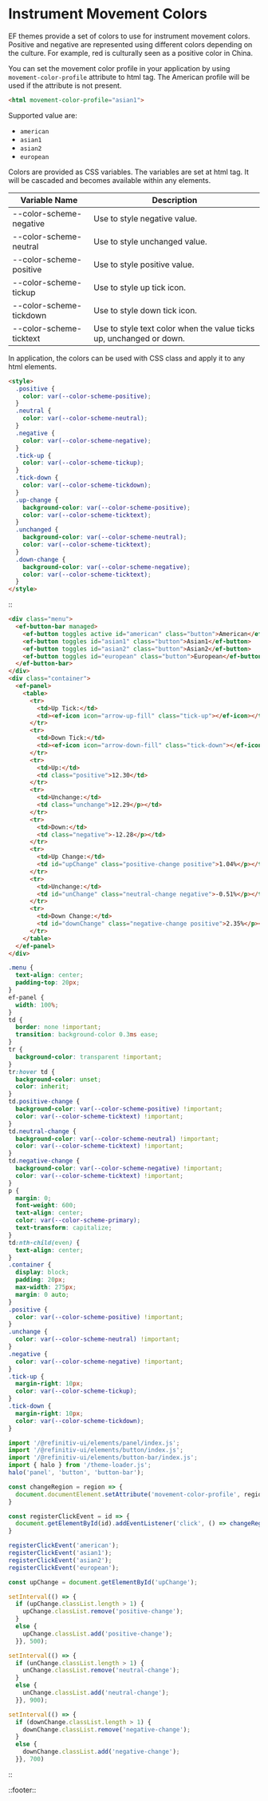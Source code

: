 <!--
type: page
title: Instrument Movement Colors
location: ./styles/movement-colors
layout: default
-->

# Instrument Movement Colors

EF themes provide a set of colors to use for instrument movement colors. Positive and negative are represented using different colors depending on the culture. For example, red is culturally seen as a positive color in China.

You can set the movement color profile in your application by using `movement-color-profile` attribute to html tag. The American profile will be used if the attribute is not present.

```html
<html movement-color-profile="asian1">
```

Supported value are:

* `american`
* `asian1`
* `asian2`
* `european`

Colors are provided as CSS variables. The variables are set at html tag. It will be cascaded and becomes available within any elements.

| Variable Name           | Description                                                         |
| ----------------------- | ------------------------------------------------------------------- |
| --color-scheme-negative | Use to style negative value.                                        |
| --color-scheme-neutral  | Use to style unchanged value.                                       |
| --color-scheme-positive | Use to style positive value.                                        |
| --color-scheme-tickup   | Use to style up tick icon.                                          |
| --color-scheme-tickdown | Use to style down tick icon.                                        |
| --color-scheme-ticktext | Use to style text color when the value ticks up, unchanged or down. |


In application, the colors can be used with CSS class and apply it to any html elements.

```html
<style>
  .positive {
    color: var(--color-scheme-positive);
  }
  .neutral {
    color: var(--color-scheme-neutral);
  }
  .negative {
    color: var(--color-scheme-negative);
  }
  .tick-up {
    color: var(--color-scheme-tickup);
  }
  .tick-down {
    color: var(--color-scheme-tickdown);
  }
  .up-change {
    background-color: var(--color-scheme-positive);
    color: var(--color-scheme-ticktext);
  }
  .unchanged {
    background-color: var(--color-scheme-neutral);
    color: var(--color-scheme-ticktext);
  }
  .down-change {
    background-color: var(--color-scheme-negative);
    color: var(--color-scheme-ticktext);
  }
</style>
```

::
```html
<div class="menu">
  <ef-button-bar managed>
    <ef-button toggles active id="american" class="button">American</ef-button>
    <ef-button toggles id="asian1" class="button">Asian1</ef-button>
    <ef-button toggles id="asian2" class="button">Asian2</ef-button>
    <ef-button toggles id="european" class="button">European</ef-button>
  </ef-button-bar>
</div>
<div class="container">
  <ef-panel>
    <table>
      <tr>
        <td>Up Tick:</td>
        <td><ef-icon icon="arrow-up-fill" class="tick-up"></ef-icon></td>
      </tr>
      <tr>
        <td>Down Tick:</td>
        <td><ef-icon icon="arrow-down-fill" class="tick-down"></ef-icon></td>
      </tr>
      <tr>
        <td>Up:</td>
        <td class="positive">12.30</td>
      </tr>
      <tr>
        <td>Unchange:</td>
        <td class="unchange">12.29</p></td>
      </tr>
      <tr>
        <td>Down:</td>
        <td class="negative">-12.28</p></td>
      </tr>
      <tr>
        <td>Up Change:</td>
        <td id="upChange" class="positive-change positive">1.04%</p></td>
      </tr>
      <tr>
        <td>Unchange:</td>
        <td id="unChange" class="neutral-change negative">-0.51%</p></td>
      </tr>
      <tr>
        <td>Down Change:</td>
        <td id="downChange" class="negative-change positive">2.35%</p></td>
      </tr>
    </table>
  </ef-panel>
</div>
```
```css
.menu {
  text-align: center;
  padding-top: 20px;
}
ef-panel {
  width: 100%;
}
td {
  border: none !important;
  transition: background-color 0.3ms ease;
}
tr {
  background-color: transparent !important;
}
tr:hover td {
  background-color: unset;
  color: inherit;
}
td.positive-change {
  background-color: var(--color-scheme-positive) !important;
  color: var(--color-scheme-ticktext) !important;
}
td.neutral-change {
  background-color: var(--color-scheme-neutral) !important;
  color: var(--color-scheme-ticktext) !important;
}
td.negative-change {
  background-color: var(--color-scheme-negative) !important;
  color: var(--color-scheme-ticktext) !important;
}
p {
  margin: 0;
  font-weight: 600;
  text-align: center;
  color: var(--color-scheme-primary);
  text-transform: capitalize;
}
td:nth-child(even) {
  text-align: center;
}
.container {
  display: block;
  padding: 20px;
  max-width: 275px;
  margin: 0 auto;
}
.positive {
  color: var(--color-scheme-positive) !important;
}
.unchange {
  color: var(--color-scheme-neutral) !important;
}
.negative {
  color: var(--color-scheme-negative) !important;
}
.tick-up {
  margin-right: 10px;
  color: var(--color-scheme-tickup);
}
.tick-down {
  margin-right: 10px;
  color: var(--color-scheme-tickdown);
}
```
```javascript
import '/@refinitiv-ui/elements/panel/index.js';
import '/@refinitiv-ui/elements/button/index.js';
import '/@refinitiv-ui/elements/button-bar/index.js';
import { halo } from '/theme-loader.js';
halo('panel', 'button', 'button-bar');

const changeRegion = region => {
  document.documentElement.setAttribute('movement-color-profile', region);
}

const registerClickEvent = id => {
  document.getElementById(id).addEventListener('click', () => changeRegion(id));
}

registerClickEvent('american');
registerClickEvent('asian1');
registerClickEvent('asian2');
registerClickEvent('european');

const upChange = document.getElementById('upChange');

setInterval(() => {
  if (upChange.classList.length > 1) {
    upChange.classList.remove('positive-change');
  }
  else {
    upChange.classList.add('positive-change');
  }}, 500);

setInterval(() => {
  if (unChange.classList.length > 1) {
    unChange.classList.remove('neutral-change');
  }
  else {
    unChange.classList.add('neutral-change');
  }}, 900);

setInterval(() => {
  if (downChange.classList.length > 1) {
    downChange.classList.remove('negative-change');
  }
  else {
    downChange.classList.add('negative-change');
  }}, 700)
```
::

::footer::
